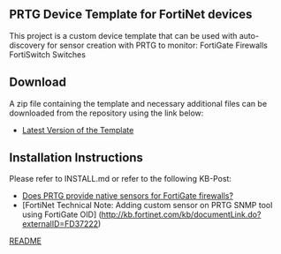 ## PRTG Device Template for FortiNet devices

This project is a custom device template that can be used with auto-discovery for sensor creation with PRTG to monitor:
  FortiGate Firewalls
  FortiSwitch Switches
  
 

## Download
A zip file containing the template and necessary additional files can be downloaded from the repository using the link below:
- [Latest Version of the Template](https://gitlab.com/PRTG/Device-Templates/FortiNet/-/jobs/artifacts/master/download?job=PRTGDistZip)

## Installation Instructions
Please refer to INSTALL.md or refer to the following KB-Post:
- [Does PRTG provide native sensors for FortiGate firewalls?](https://kb.paessler.com/en/topic/73911)
- [FortiNet Technical Note: Adding custom sensor on PRTG SNMP tool using FortiGate OID] (http://kb.fortinet.com/kb/documentLink.do?externalID=FD37222)

[README](README_PRTG.md)